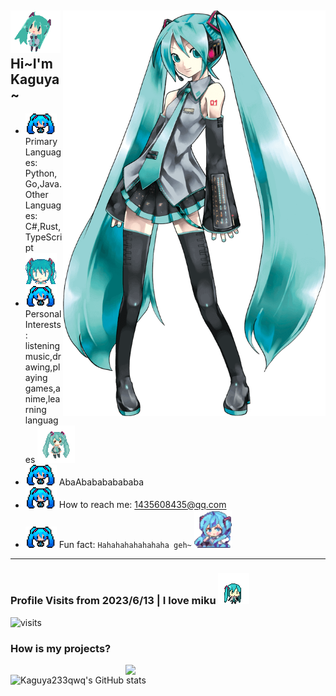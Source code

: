 <!--
**Kaguya233qwq/Kaguya233qwq** is a ✨ _special_ ✨ repository because its `README.md` (this file) appears on your GitHub profile.

Here are some ideas to get you started:

- 🔭 I’m currently working on ...
- 🌱 I’m currently learning ...
- 👯 I’m looking to collaborate on ...
- 🤔 I’m looking for help with ...
- 💬 Ask me about ...
- 📫 How to reach me: ...
- 😄 Pronouns: ...
- ⚡ Fun fact: ...
-->

<h2><img src="https://github.com/Kaguya233qwq/Kaguya233qwq/blob/main/sprites/02.gif?raw=true" width="80"> <img align='right' src="https://github.com/Kaguya233qwq/Kaguya233qwq/blob/main/about_miku.png?raw=true" width="420"> Hi~I'm Kaguya~ </h2>

- <img src="https://github.com/Kaguya233qwq/Kaguya233qwq/blob/main/sprites/01.png?raw=true" width="50"> Primary Languages: Python,Go,Java. Other Languages: C#,Rust,TypeScript <img src="https://github.com/Kaguya233qwq/Kaguya233qwq/blob/main/sprites/04.gif?raw=true" width="50">
- <img src="https://github.com/Kaguya233qwq/Kaguya233qwq/blob/main/sprites/01.png?raw=true" width="50"> Personal Interests: listening music,drawing,playing games,anime,learning languages <img src="https://github.com/Kaguya233qwq/Kaguya233qwq/blob/main/sprites/03.gif?raw=true" width="60">
- <img src="https://github.com/Kaguya233qwq/Kaguya233qwq/blob/main/sprites/01.png?raw=true" width="50"> AbaAbabababababa
- <img src="https://github.com/Kaguya233qwq/Kaguya233qwq/blob/main/sprites/01.png?raw=true" width="50"> How to reach me: 1435608435@qq.com
- <img src="https://github.com/Kaguya233qwq/Kaguya233qwq/blob/main/sprites/01.png?raw=true" width="50"> Fun fact: ```Hahahahahahahaha geh~``` <img src="https://github.com/Kaguya233qwq/Kaguya233qwq/blob/main/sprites/06.gif?raw=true" width="60">

---

<h3> Profile Visits from 2023/6/13 | I love miku <img src="https://github.com/Kaguya233qwq/Kaguya233qwq/blob/main/sprites/05.gif?raw=true" width="50"></h3>

![visits](https://count.getloli.com/get/@Kaguya233qwq?theme=rule34)

### How is my projects?

<img align='right' src="https://github.com/Kaguya233qwq/Kaguya233qwq/blob/main/mikumiku.gif?raw=true" width="320">

![Kaguya233qwq's GitHub stats](https://github-readme-stats.vercel.app/api?username=Kaguya233qwq&show_icons=true&theme=tokyonight)
